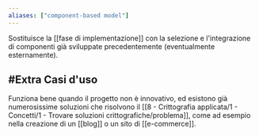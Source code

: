 ```yaml
---
aliases: ["component-based model"]
---
```


Sostituisce la [[fase di implementazione]] con la selezione e l'integrazione di componenti già sviluppate precedentemente (eventualmente esternamente).

## #Extra Casi d'uso

Funziona bene quando il progetto non è innovativo, ed esistono già numerosissime soluzioni che risolvono il [[8 - Crittografia applicata/1 - Concetti/1 - Trovare soluzioni crittografiche/problema]], come ad esempio nella creazione di un [[blog]] o un sito di [[e-commerce]].
